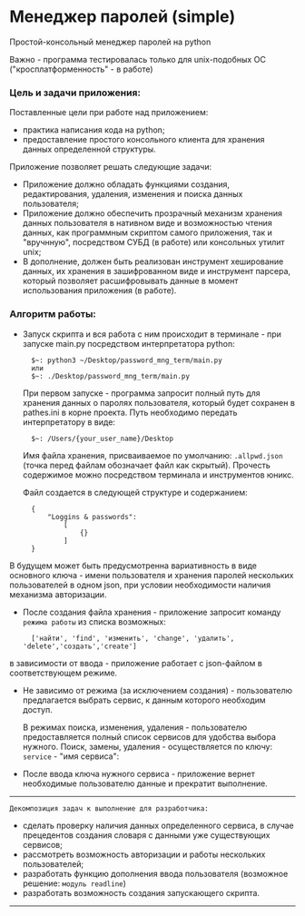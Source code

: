 # Менеджер паролей (simple)
Простой-консольный менеджер паролей на python

Важно - программа тестировалась только для unix-подобных ОС ("кросплатформенность" - в работе)

### Цель и задачи приложения:
Поставленные цели при работе над приложением:  
- практика написания кода на python;
- предоставление простого консольного клиента для хранения данных определенной структуры.

Приложение позволяет решать следующие задачи: 
- Приложение должно обладать функциями создания, редактирования, удаления, изменения и поиска данных пользователя;
- Приложение должно обеспечить прозрачный механизм хранения данных пользователя в нативном виде и возможностью чтения данных, как программным скриптом самого приложения, так и "вручнную", посредством СУБД (в работе) или консольных утилит unix;
-  В дополнение, должен быть реализован инструмент хеширование данных, их хранения в зашифрованном виде и инструмент парсера, который позволяет расшифровывать данные в момент использования приложения (в работе).

### Алгоритм работы:
* Запуск скрипта и вся работа с ним происходит в терминале - при запуске main.py посредством интерпретатора python:

        $~: python3 ~/Desktop/password_mng_term/main.py
        или
        $~: ./Desktop/password_mng_term/main.py 

    При первом запуске - программа запросит полный путь для хранения данных о паролях пользователя, который будет сохранен в pathes.ini в корне проекта. Путь необходимо передать интерпретатору в виде:

        $~: /Users/{your_user_name}/Desktop
    
    Имя файла хранения, присваиваемое по умолчанию: `.allpwd.json` (точка перед файлам обозначает файл как скрытый).
    Прочесть содержимое можно посредством терминала и инструментов юникс.

    Файл создается в следующей структуре и содержанием: 
    
        {
            "Loggins & passwords": 
                [
                    {}
                ]
        }

В будущем может быть предусмотренна вариативность в виде основного ключа - имени пользователя и хранения паролей нескольких пользователей в одном json, при условии необходимости наличия механизма авторизации.

* После создания файла хранения - приложение запросит команду `режима работы` из списка возможных:

        ['найти', 'find', 'изменить', 'change', 'удалить', 'delete','создать','create'] 

в зависимости от ввода - приложение работает с json-файлом в соответствующем режиме. 
* Не зависимо от режима (за исключением создания) - пользователю предлагается выбрать сервис, к данным которого необходим доступ. 

    В режимах поиска, изменения, удаления - пользователю предоставляется полный список сервисов для удобства выбора нужного. Поиск, замены, удаления - осуществляется по ключу: `service` - "имя сервиса":

* После ввода ключа нужного сервиса - приложение вернет необходимые пользователю данные и прекратит выполнение.


---
`Декомпозиция задач к выполнение для разработчика:`
- сделать проверку наличия данных определенного сервиса, в случае прецедентов создания словаря с данными уже существующих сервисов;
- рассмотреть возможность авторизации и работы нескольких пользователей;
- разработать функцию дополнения ввода пользователя (возможное решение: `модуль readline`)
- разработать возможность создания запускающего скрипта.
---